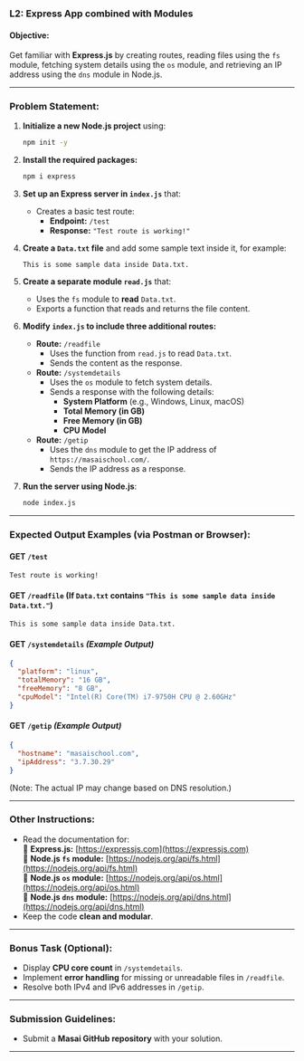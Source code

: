 ### **L2: Express App combined with Modules**  

#### **Objective:**  

Get familiar with **Express.js** by creating routes, reading files using the `fs` module, fetching system details using the `os` module, and retrieving an IP address using the `dns` module in Node.js.  

---

### **Problem Statement:**  

1. **Initialize a new Node.js project** using:  
   ```sh
   npm init -y
   ```  
2. **Install the required packages:**  
   ```sh
   npm i express  
   ```  
3. **Set up an Express server in `index.js`** that:  
   - Creates a basic test route:  
     - **Endpoint:** `/test`  
     - **Response:** `"Test route is working!"`  

4. **Create a `Data.txt` file** and add some sample text inside it, for example:  
   ```
   This is some sample data inside Data.txt.
   ```  

5. **Create a separate module `read.js`** that:  
   - Uses the `fs` module to **read** `Data.txt`.  
   - Exports a function that reads and returns the file content.  

6. **Modify `index.js` to include three additional routes:**  
   - **Route:** `/readfile`  
     - Uses the function from `read.js` to read `Data.txt`.  
     - Sends the content as the response.  
   - **Route:** `/systemdetails`  
     - Uses the `os` module to fetch system details.  
     - Sends a response with the following details:  
       - **System Platform** (e.g., Windows, Linux, macOS)  
       - **Total Memory (in GB)**  
       - **Free Memory (in GB)**  
       - **CPU Model**  
   - **Route:** `/getip`  
     - Uses the `dns` module to get the IP address of `https://masaischool.com/`.  
     - Sends the IP address as a response.  

7. **Run the server using Node.js**:  
   ```sh
   node index.js
   ```  

---

### **Expected Output Examples (via Postman or Browser):**  

#### **GET `/test`**  
```
Test route is working!
```

#### **GET `/readfile`** (If `Data.txt` contains `"This is some sample data inside Data.txt."`)  
```
This is some sample data inside Data.txt.
```

#### **GET `/systemdetails`** *(Example Output)*  
```json
{
  "platform": "linux",
  "totalMemory": "16 GB",
  "freeMemory": "8 GB",
  "cpuModel": "Intel(R) Core(TM) i7-9750H CPU @ 2.60GHz"
}
```

#### **GET `/getip`** *(Example Output)*  
```json
{
  "hostname": "masaischool.com",
  "ipAddress": "3.7.30.29"
}
```
(Note: The actual IP may change based on DNS resolution.)  

---

### **Other Instructions:**  

- Read the documentation for:  
  📌 **Express.js:** [https://expressjs.com](https://expressjs.com)  
  📌 **Node.js `fs` module:** [https://nodejs.org/api/fs.html](https://nodejs.org/api/fs.html)  
  📌 **Node.js `os` module:** [https://nodejs.org/api/os.html](https://nodejs.org/api/os.html)  
  📌 **Node.js `dns` module:** [https://nodejs.org/api/dns.html](https://nodejs.org/api/dns.html)  
- Keep the code **clean and modular**.  

---

### **Bonus Task (Optional):**  
- Display **CPU core count** in `/systemdetails`.  
- Implement **error handling** for missing or unreadable files in `/readfile`.  
- Resolve both IPv4 and IPv6 addresses in `/getip`.  

---

### **Submission Guidelines:**  
- Submit a **Masai GitHub repository** with your solution.  
---